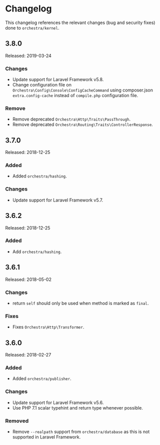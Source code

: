 # Changelog

This changelog references the relevant changes (bug and security fixes) done to `orchestra/kernel`.

## 3.8.0 

Released: 2019-03-24

### Changes

* Update support for Laravel Framework v5.8.
* Change configuration file on `Orchestra\Config\Console\ConfigCacheCommand` using composer.json `extra.config-cache` instead of `compile.php` configuration file.

### Remove

* Remove deprecated `Orchestra\Http\Traits\PassThrough`.
* Remove deprecated `Orchestra\Routing\Traits\ControllerResponse`.

## 3.7.0 

Released: 2018-12-25

### Added

* Added `orchestra/hashing`.

### Changes

* Update support for Laravel Framework v5.7.

## 3.6.2

Released: 2018-12-25

### Added

* Add `orchestra/hashing`.

## 3.6.1

Released: 2018-05-02

### Changes

* return `self` should only be used when method is marked as `final`.

### Fixes

* Fixes `Orchestra\Http\Transformer`.

## 3.6.0 

Released: 2018-02-27

### Added

* Added `orchestra/publisher`.

### Changes

* Update support for Laravel Framework v5.6.
* Use PHP 7.1 scalar typehint and return type whenever possible.

### Removed

* Remove `--realpath` support from `orchestra/database` as this is not supported in Laravel Framework.

